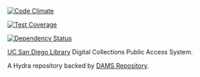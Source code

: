 [![Code Climate](https://codeclimate.com/github/ucsdlib/damspas/badges/gpa.svg)](https://codeclimate.com/github/ucsdlib/damspas)

[![Test Coverage](https://codeclimate.com/github/ucsdlib/damspas/badges/coverage.svg)](https://codeclimate.com/github/ucsdlib/damspas/coverage)

[![Dependency Status](https://gemnasium.com/ucsdlib/damspas.svg)](https://gemnasium.com/ucsdlib/damspas)

[UC San Diego Library](http://libraries.ucsd.edu/ "UC San Diego Library") Digital Collections Public Access System.

A Hydra repository backed by [DAMS Repository](http://github.com/ucsdlib/damsrepo).

